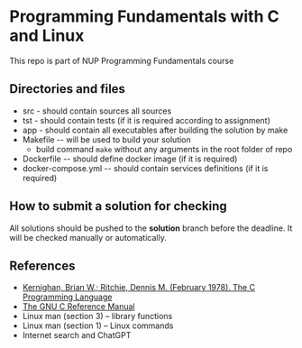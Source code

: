 # Programming Fundamentals with C and Linux

This repo is part of NUP Programming Fundamentals course

## Directories and files

  * src - should contain sources all sources
  * tst - should contain tests (if it is required according to assignment)
  * app - should contain all executables after building the solution by make
  * Makefile -- will be used to build your solution
    * build command ```make``` without any arguments in the root folder of repo
  * Dockerfile -- should define docker image (if it is required)
  * docker-compose.yml -- should contain services definitions (if it is required)

## How to submit a solution for checking

  All solutions should be pushed to the **solution** branch before the deadline. It will be checked manually or automatically.

## References

  * [Kernighan, Brian W.; Ritchie, Dennis M. (February 1978). The C Programming Language](https://courses.physics.ucsd.edu/2014/Winter/physics141/Labs/Lab1/The_C_Programming_Language.pdf)
  * [The GNU C Reference Manual](https://www.gnu.org/software/gnu-c-manual/gnu-c-manual.html)
  * Linux man (section 3) – library functions
  * Linux man (section 1) – Linux commands
  * Internet search and ChatGPT
